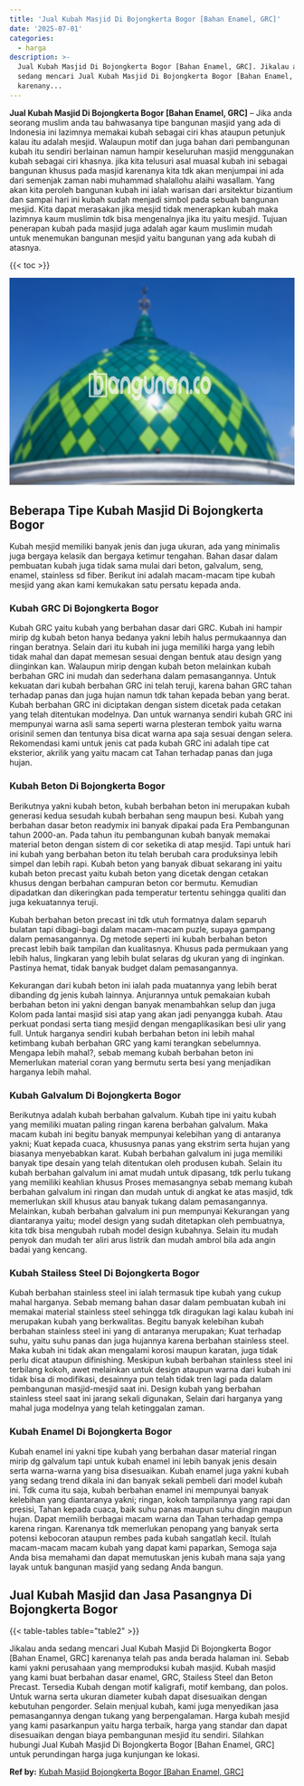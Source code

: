 ```yaml
---
title: 'Jual Kubah Masjid Di Bojongkerta Bogor [Bahan Enamel, GRC]'
date: '2025-07-01'
categories:
  - harga
description: >-
  Jual Kubah Masjid Di Bojongkerta Bogor [Bahan Enamel, GRC]. Jikalau anda
  sedang mencari Jual Kubah Masjid Di Bojongkerta Bogor [Bahan Enamel, GRC]
  karenany...
---
```


**Jual Kubah Masjid Di Bojongkerta Bogor \[Bahan Enamel, GRC\]** – Jika anda seorang muslim anda tau bahwasanya tipe bangunan masjid yang ada di Indonesia ini lazimnya memakai kubah sebagai ciri khas ataupun petunjuk kalau itu adalah mesjid. Walaupun motif dan juga bahan dari pembangunan kubah itu sendiri berlainan namun hampir keseluruhan masjid menggunakan kubah sebagai ciri khasnya. jika kita telusuri asal muasal kubah ini sebagai bangunan khusus pada masjid karenanya kita tdk akan menjumpai ini ada dari semenjak zaman nabi muhammad shalallohu alaihi wasallam. Yang akan kita peroleh bangunan kubah ini ialah warisan dari arsitektur bizantium dan sampai hari ini kubah sudah menjadi simbol pada sebuah bangunan mesjid. Kita dapat merasakan jika mesjid tidak menerapkan kubah maka lazimnya kaum muslimin tdk bisa mengenalnya jika itu yaitu mesjid. Tujuan penerapan kubah pada masjid juga adalah agar kaum muslimin mudah untuk menemukan bangunan mesjid yaitu bangunan yang ada kubah di atasnya.

{{< toc >}}

![Jual Kubah Masjid Di Bojongkerta Bogor [Bahan Enamel, GRC]](/images/jual-kubah-masjid-05.png)

## Beberapa Tipe Kubah Masjid Di Bojongkerta Bogor

Kubah mesjid memiliki banyak jenis dan juga ukuran, ada yang minimalis juga bergaya kelasik dan bergaya ketimur tengahan. Bahan dasar dalam pembuatan kubah juga tidak sama mulai dari beton, galvalum, seng, enamel, stainless sd fiber. Berikut ini adalah macam-macam tipe kubah mesjid yang akan kami kemukakan satu persatu kepada anda.

### Kubah GRC Di Bojongkerta Bogor

Kubah GRC yaitu kubah yang berbahan dasar dari GRC. Kubah ini hampir mirip dg kubah beton hanya bedanya yakni lebih halus permukaannya dan ringan beratnya. Selain dari itu kubah ini juga memiliki harga yang lebih tidak mahal dan dapat memesan sesuai dengan bentuk atau design yang diinginkan kan. Walaupun mirip dengan kubah beton melainkan kubah berbahan GRC ini mudah dan sederhana dalam pemasangannya. Untuk kekuatan dari kubah berbahan GRC ini telah teruji, karena bahan GRC tahan terhadap panas dan juga hujan namun tdk tahan kepada beban yang berat. Kubah berbahan GRC ini diciptakan dengan sistem dicetak pada cetakan yang telah ditentukan modelnya. Dan untuk warnanya sendiri kubah GRC ini mempunyai warna asli sama seperti warna plesteran tembok yaitu warna orisinil semen dan tentunya bisa dicat warna apa saja sesuai dengan selera. Rekomendasi kami untuk jenis cat pada kubah GRC ini adalah tipe cat eksterior, akrilik yang yaitu macam cat Tahan terhadap panas dan juga hujan.

### Kubah Beton Di Bojongkerta Bogor

Berikutnya yakni kubah beton, kubah berbahan beton ini merupakan kubah generasi kedua sesudah kubah berbahan seng maupun besi. Kubah yang berbahan dasar beton readymix ini banyak dipakai pada Era Pembangunan tahun 2000-an. Pada tahun itu pembangunan kubah banyak memakai material beton dengan sistem di cor seketika di atap mesjid. Tapi untuk hari ini kubah yang berbahan beton itu telah berubah cara produksinya lebih simpel dan lebih rapi. Kubah beton yang banyak dibuat sekarang ini yaitu kubah beton precast yaitu kubah beton yang dicetak dengan cetakan khusus dengan berbahan campuran beton cor bermutu. Kemudian dipadatkan dan dikeringkan pada temperatur tertentu sehingga qualiti dan juga kekuatannya teruji.

Kubah berbahan beton precast ini tdk utuh formatnya dalam separuh bulatan tapi dibagi-bagi dalam macam-macam puzle, supaya gampang dalam pemasangannya. Dg metode seperti ini kubah berbahan beton precast lebih baik tampilan dan kualitasnya. Khusus pada permukaan yang lebih halus, lingkaran yang lebih bulat selaras dg ukuran yang di inginkan. Pastinya hemat, tidak banyak budget dalam pemasangannya.

Kekurangan dari kubah beton ini ialah pada muatannya yang lebih berat dibanding dg jenis kubah lainnya. Anjurannya untuk pemakaian kubah berbahan beton ini yakni dengan banyak menambahkan selup dan juga Kolom pada lantai masjid sisi atap yang akan jadi penyangga kubah. Atau perkuat pondasi serta tiang mesjid dengan mengaplikasikan besi ulir yang full. Untuk harganya sendiri kubah berbahan beton ini lebih mahal ketimbang kubah berbahan GRC yang kami terangkan sebelumnya. Mengapa lebih mahal?, sebab memang kubah berbahan beton ini Memerlukan material coran yang bermutu serta besi yang menjadikan harganya lebih mahal.

### Kubah Galvalum Di Bojongkerta Bogor

Berikutnya adalah kubah berbahan galvalum. Kubah tipe ini yaitu kubah yang memiliki muatan paling ringan karena berbahan galvalum. Maka macam kubah ini begitu banyak mempunyai kelebihan yang di antaranya yakni; Kuat kepada cuaca, khususnya panas yang ekstrim serta hujan yang biasanya menyebabkan karat. Kubah berbahan galvalum ini juga memiliki banyak tipe desain yang telah ditentukan oleh produsen kubah. Selain itu kubah berbahan galvalum ini amat mudah untuk dipasang, tdk perlu tukang yang memiliki keahlian khusus Proses memasangnya sebab memang kubah berbahan galvalum ini ringan dan mudah untuk di angkat ke atas masjid, tdk memerlukan skill khusus atau banyak tukang dalam pemasangannya. Melainkan, kubah berbahan galvalum ini pun mempunyai Kekurangan yang diantaranya yaitu; model design yang sudah ditetapkan oleh pembuatnya, kita tdk bisa mengubah rubah model design kubahnya. Selain itu mudah penyok dan mudah ter aliri arus listrik dan mudah ambrol bila ada angin badai yang kencang.

### Kubah Stailess Steel Di Bojongkerta Bogor

Kubah berbahan stainless steel ini ialah termasuk tipe kubah yang cukup mahal harganya. Sebab memang bahan dasar dalam pembuatan kubah ini memakai material stainless steel sehingga tdk diragukan lagi kalau kubah ini merupakan kubah yang berkwalitas. Begitu banyak kelebihan kubah berbahan stainless steel ini yang di antaranya merupakan; Kuat terhadap suhu, yaitu suhu panas dan juga hujannya karena berbahan stainless steel. Maka kubah ini tidak akan mengalami korosi maupun karatan, juga tidak perlu dicat ataupun difinishing. Meskipun kubah berbahan stainless steel ini terbilang kokoh, awet melainkan untuk design ataupun warna dari kubah ini tidak bisa di modifikasi, desainnya pun telah tidak tren lagi pada dalam pembangunan masjid-mesjid saat ini. Design kubah yang berbahan stainless steel saat ini jarang sekali digunakan, Selain dari harganya yang mahal juga modelnya yang telah ketinggalan zaman.

### Kubah Enamel Di Bojongkerta Bogor

Kubah enamel ini yakni tipe kubah yang berbahan dasar material ringan mirip dg galvalum tapi untuk kubah enamel ini lebih banyak jenis desain serta warna-warna yang bisa disesuaikan. Kubah enamel juga yakni kubah yang sedang trend dikala ini dan banyak sekali pembeli dari model kubah ini. Tdk cuma itu saja, kubah berbahan enamel ini mempunyai banyak kelebihan yang diantaranya yakni; ringan, kokoh tampilannya yang rapi dan presisi, Tahan kepada cuaca, baik suhu panas maupun suhu dingin maupun hujan. Dapat memilih berbagai macam warna dan Tahan terhadap gempa karena ringan. Karenanya tdk memerlukan penopang yang banyak serta potensi kebocoran ataupun rembes pada kubah sangatlah kecil. Itulah macam-macam macam kubah yang dapat kami paparkan, Semoga saja Anda bisa memahami dan dapat memutuskan jenis kubah mana saja yang layak untuk bangunan masjid yang sedang Anda bangun.

## Jual Kubah Masjid dan Jasa Pasangnya Di Bojongkerta Bogor

{{< table-tables table="table2" >}}

Jikalau anda sedang mencari Jual Kubah Masjid Di Bojongkerta Bogor \[Bahan Enamel, GRC\] karenanya telah pas anda berada halaman ini. Sebab kami yakni perusahaan yang memproduksi kubah masjid. Kubah masjid yang kami buat berbahan dasar enamel, GRC, Stailess Steel dan Beton Precast. Tersedia Kubah dengan motif kaligrafi, motif kembang, dan polos. Untuk warna serta ukuran diameter kubah dapat disesuaikan dengan kebutuhan pengorder. Selain menjual kubah, kami juga menyedikan jasa pemasangannya dengan tukang yang berpengalaman. Harga kubah mesjid yang kami pasarkanpun yaitu harga terbaik, harga yang standar dan dapat disesuaikan dengan biaya pembangunan mesjid itu sendiri. Silahkan hubungi Jual Kubah Masjid Di Bojongkerta Bogor \[Bahan Enamel, GRC\] untuk perundingan harga juga kunjungan ke lokasi.

**Ref by:** [Kubah Masjid Bojongkerta Bogor [Bahan Enamel, GRC]](https://id.wikipedia.org/wiki/Kubah)
